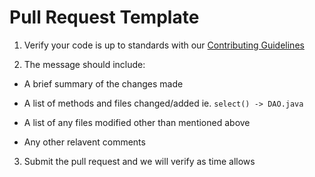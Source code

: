 Pull Request Template
=====================
1. Verify your code is up to standards with our [Contributing Guidelines](CONTRIBUTING.md)

2. The message should include:

* A brief summary of the changes made

* A list of methods and files changed/added ie. `select() -> DAO.java`

* A list of any files modified other than mentioned above

* Any other relavent comments

3. Submit the pull request and we will verify as time allows
